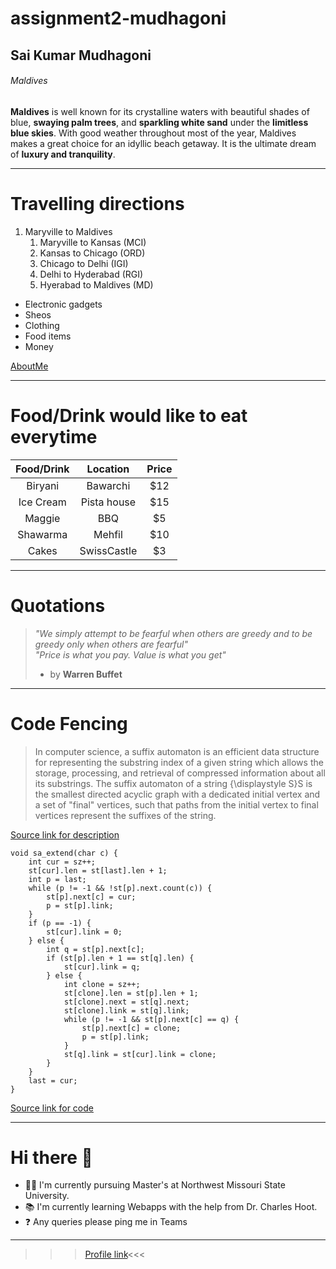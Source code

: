 # assignment2-mudhagoni

## Sai Kumar Mudhagoni

###### Maldives

**Maldives** is well known for its crystalline waters with beautiful shades of blue, **swaying palm trees**, and **sparkling white sand** under the **limitless blue skies**. With good weather throughout most of the year, Maldives makes a great choice for an idyllic beach getaway. It is the ultimate dream of **luxury and tranquility**.

---

# Travelling directions
1. Maryville to Maldives 
    1. Maryville to Kansas (MCI)
    2. Kansas to Chicago (ORD)
    3. Chicago to Delhi (IGI)
    4. Delhi to Hyderabad (RGI)
    5. Hyerabad to Maldives (MD)

- Electronic gadgets
- Sheos
- Clothing
- Food items
- Money

[AboutMe](https://github.com/saikumarm007/assignment2-mudhagoni/blob/main/AboutMe.md)

---

# Food/Drink would like to eat everytime
| Food/Drink | Location | Price |
| :---: | :---: | :---: |
| Biryani | Bawarchi | $12 |
| Ice Cream | Pista house | $15 |
| Maggie | BBQ | $5 |
| Shawarma | Mehfil | $10 |
| Cakes | SwissCastle | $3 |        

---
# Quotations
>*"We simply attempt to be fearful when others are greedy and to be greedy only when others are fearful"* <br/>
>*"Price is what you pay. Value is what you get"* <br/>
> - by **Warren Buffet**

---
# Code Fencing

>In computer science, a suffix automaton is an efficient data structure for representing the substring index of a given string which allows the storage, processing, and retrieval of compressed information about all its substrings. The suffix automaton of a string {\displaystyle S}S is the smallest directed acyclic graph with a dedicated initial vertex and a set of "final" vertices, such that paths from the initial vertex to final vertices represent the suffixes of the string.

[Source link for description](https://en.wikipedia.org/wiki/Suffix_automaton)

```
void sa_extend(char c) {
    int cur = sz++;
    st[cur].len = st[last].len + 1;
    int p = last;
    while (p != -1 && !st[p].next.count(c)) {
        st[p].next[c] = cur;
        p = st[p].link;
    }
    if (p == -1) {
        st[cur].link = 0;
    } else {
        int q = st[p].next[c];
        if (st[p].len + 1 == st[q].len) {
            st[cur].link = q;
        } else {
            int clone = sz++;
            st[clone].len = st[p].len + 1;
            st[clone].next = st[q].next;
            st[clone].link = st[q].link;
            while (p != -1 && st[p].next[c] == q) {
                st[p].next[c] = clone;
                p = st[p].link;
            }
            st[q].link = st[cur].link = clone;
        }
    }
    last = cur;
}

```

[Source link for code](https://cp-algorithms.com/string/suffix-automaton.html)

---

# Hi there 👋
- 👨‍🎓 I'm currently pursuing Master's at Northwest Missouri State University.
- 📚 I'm currently learning Webapps with the help from Dr. Charles Hoot.
- ❓ Any queries please ping me in Teams

---

>>>[Profile link](https://github.com/saikumarm007)<<<